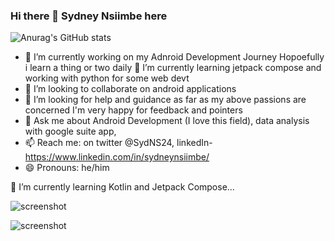 ### Hi there 👋 **Sydney Nsiimbe here**

<!-- **SydNS/SydNS** -->
<!-- is a ✨ _special_ ✨ repository because its `README.md` (this file) appears on your GitHub profile. -->
![Anurag's GitHub stats](https://github-readme-stats.vercel.app/api?username=SydNS&show_icons=true&theme=dark)

- 🔭 I’m currently working on my Adnroid Development Journey Hopoefully i learn a thing or two daily
🌱 I’m currently learning jetpack compose and working with python for some web devt
- 👯 I’m looking to collaborate on android applications
- 🤔 I’m looking for help and guidance as far as my above passions are concerned I'm very happy for feedback and pointers
- 💬 Ask me about Android Development (I love this field), data analysis with google suite app,
- 📫 Reach me: on twitter @SydNS24, linkedIn- https://www.linkedin.com/in/sydneynsiimbe/
- 😄 Pronouns: he/him


<!-- 🔭 I’m currently working on my Android Development and Wordpress Developmen  -->
🌱 I’m currently learning Kotlin and Jetpack Compose...




![screenshot](https://cr-skills-chart-widget.azurewebsites.net/api/api?username=sydns)

![screenshot](https://cr-ss-service.azurewebsites.net/api/ScreenShot?widget=portfolio&username=sydns)


